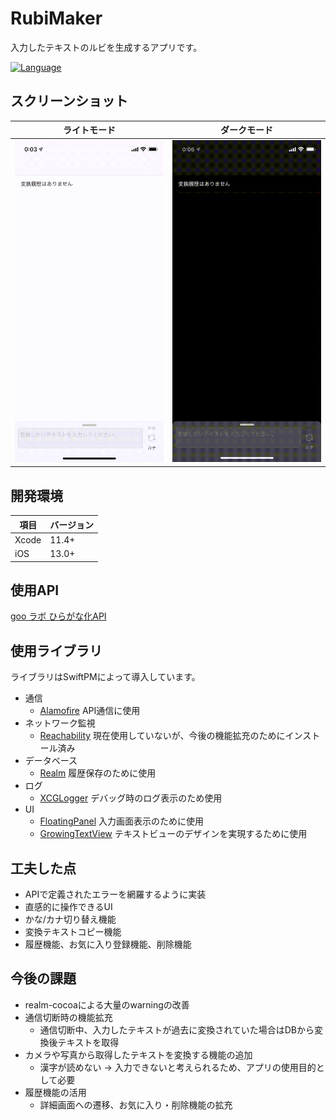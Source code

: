 # RubiMaker
入力したテキストのルビを生成するアプリです。

[![Language](https://img.shields.io/badge/language-Swift%205.0-orange.svg)](https://swift.org)

## スクリーンショット
|ライトモード|ダークモード|
|---|---|
|<img src="./Resource/light.gif" width="320px">|<img src="./Resource/dark.gif" width="320px">|

## 開発環境
|項目|バージョン|
|---|---|
|Xcode|11.4+|
|iOS|13.0+|

## 使用API
[goo ラボ ひらがな化API](https://labs.goo.ne.jp/api/jp/hiragana-translation/)

## 使用ライブラリ
ライブラリはSwiftPMによって導入しています。
- 通信
  - [Alamofire](https://github.com/Alamofire/Alamofire)
    API通信に使用
- ネットワーク監視
  - [Reachability](https://github.com/ashleymills/Reachability.swift)
    現在使用していないが、今後の機能拡充のためにインストール済み
- データベース
  - [Realm](https://github.com/realm/realm-cocoa)
    履歴保存のために使用
- ログ
  - [XCGLogger](https://github.com/DaveWoodCom/XCGLogger)
    デバッグ時のログ表示のため使用
- UI
  - [FloatingPanel](https://github.com/SCENEE/FloatingPanel)
    入力画面表示のために使用
  - [GrowingTextView](https://github.com/KennethTsang/GrowingTextView)
    テキストビューのデザインを実現するために使用

## 工夫した点
- APIで定義されたエラーを網羅するように実装
- 直感的に操作できるUI
- かな/カナ切り替え機能
- 変換テキストコピー機能
- 履歴機能、お気に入り登録機能、削除機能

## 今後の課題
- realm-cocoaによる大量のwarningの改善
- 通信切断時の機能拡充
    - 通信切断中、入力したテキストが過去に変換されていた場合はDBから変換後テキストを取得
- カメラや写真から取得したテキストを変換する機能の追加
    - 漢字が読めない -> 入力できないと考えられるため、アプリの使用目的として必要
- 履歴機能の活用
    - 詳細画面への遷移、お気に入り・削除機能の拡充
